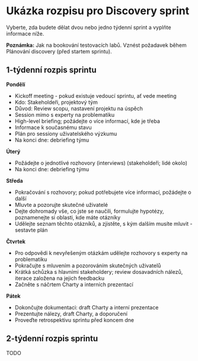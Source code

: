 # Ukázka rozpisu pro Discovery sprint

Vyberte, zda budete dělat dvou nebo jedno týdenní sprint a vyplňte informace níže.

**Poznámka:** Jak na bookování testovacích labů. Vznést požadavek během Plánování discovery (před startem sprintu).

## 1-týdenní rozpis sprintu

**Pondělí**

- Kickoff meeting - pokud existuje vedoucí sprintu, ať vede meeting
- Kdo: Stakeholdeři, projektový tým
- Důvod: Review scopu, nastavení projektu na úspěch
- Session mimo s experty na problematiku
- High-level briefing; požádejte o více informací, kde je třeba
- Informace k současnému stavu
- Plán pro sessiony uživatelského výzkumu
- Na konci dne: debriefing týmu

**Úterý**

- Požádejte o jednotlivé rozhovory (interviews) (stakeholdeři; lidé okolo)
- Na konci dne: debriefing týmu

**Středa**

- Pokračování s rozhovory; pokud potřebujete více informací, požádejte o další
- Mluvte a pozorujte skutečné uživatelé
- Dejte dohromady vše, co jste se naučili, formulujte hypotézy, poznamenejte si oblasti, kde máte otázníky
- Udělejte seznam těchto otázníků, a zjistěte, s kým dalším musíte mluvit - sestavte plán

**Čtvrtek**

- Pro odpovědi k nevyřešeným otázkám udělejte rozhovory s experty na problematiku
- Pokračujte s mluvením a pozorováním skutečných uživatelů
- Krátká schůzka s hlavními stakeholdery; review dosavadních nálezů, iterace založena na jejich feedbacku
- Začněte s náčrtem Charty a interních prezentací

**Pátek**

- Dokončujte dokumentaci: draft Charty a interní prezentace
- Prezentujte nálezy, draft Charty, a doporučení
- Proveďte retrospektivu sprintu před koncem dne

## 2-týdenní rozpis sprintu

TODO